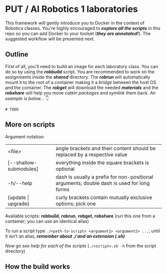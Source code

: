 # PUT / AI Robotics 1 laboratories

This framework will gently introduce you to Docker in the context of Robotics classes. You're highly encouraged to **_explore all the scripts_** in this repo so you can add Docker to your toolset (**_they are annotated!_**). The suggested workflow will be presented next.

## Outline

First of all, you'll need to build an image for each laboratory class. You can do so by using the **_robbuild_** script. You are recommended to work on the assignments inside the **_shared_** directory. The **_robrun_** will automatically mount it to the root of a container making it a _bridge_ between the host OS and the container. The **_robget_** will download the needed **_materials_** and the **_robshare_** will help you move _catkin packages_ and _symlink_ them back. _An example is below..._ 👇

```
# TODO
```

## More on scripts

Argument notation:

<table>
    <tr>
        <td>&lt;file&gt;</td>
        <td>angle brackets and their content should be replaced by a respective value</td>
    </tr>
    <tr>
        <td>[--shallow-submodules]</td>
        <td>everything inside the square brackets is optional</td>
    </tr>
    <tr>
        <td>-h/--help</td>
        <td>dash is usually a prefix for non-positional arguments; double dash is used for long forms</td>
    </tr>
    <tr>
        <td>{update | upgrade}</td>
        <td>curly brackets contain mutually exclusive options; pick one</td>
    </tr>
</table>

Available scripts: **robbuild**, **robrun**, **robget**, **robshare** (run this one from a container; you can use an identical alias)

To run a script type `./<path-to-script> <argument1> <argument2> ...`; until it isn't an alias, **_remember about ./ and an extension (.sh)_**

_Now go see help for each of the scripts_ (`./<script>.sh -h` from the script directory)

## How the build works
